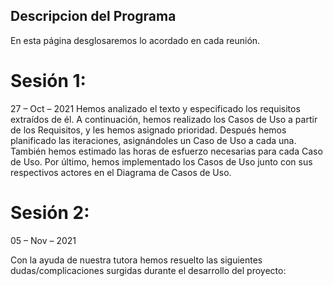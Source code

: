 ## Descripcion del Programa
En esta página desglosaremos lo acordado en cada reunión.

# Sesión 1:

27 – Oct – 2021 
Hemos analizado el texto y especificado los requisitos extraídos de él. A continuación, hemos realizado los Casos de Uso a partir de los Requisitos, y les hemos asignado prioridad. Después hemos planificado las iteraciones, asignándoles un Caso de Uso a cada una. También hemos estimado las horas de esfuerzo necesarias para cada Caso de Uso. Por último, hemos implementado los Casos de Uso junto con sus respectivos actores en el Diagrama de Casos de Uso.  

# Sesión 2:

05 – Nov – 2021 

Con la ayuda de nuestra tutora hemos resuelto las siguientes dudas/complicaciones surgidas durante el desarrollo del proyecto: 
